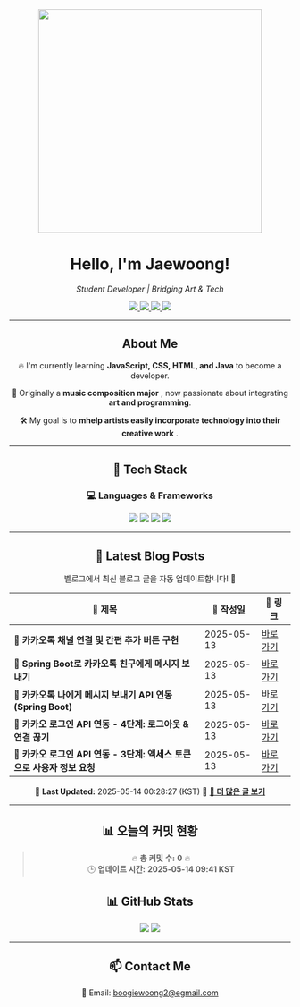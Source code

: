 
<div align="center">
  <img src="https://github.com/Jaewoong-Hwang/Jaewoong-Hwang/blob/main/Character.gif" width="400">
<h1 align="center" font-weight="bold">Hello, I'm Jaewoong! </h1>

<p align="center"><em>Student Developer | Bridging Art & Tech</em></p>

<p align="center">
  <a href="https://github.com/Jaewoong-Hwang">
    <img src="https://img.shields.io/github/followers/Jaewoong-Hwang?label=Follow&style=social" />
  </a>
  <a href="https://velog.io/@mypalebluedot29/posts">
    <img src="https://img.shields.io/badge/Velog-20C997?style=flat-square&logo=velog&logoColor=white"/>
  </a>
  <a href="https://www.youtube.com/@boogiewoong2819">
    <img src="https://img.shields.io/badge/YouTube-FF0000?style=flat-square&logo=youtube&logoColor=white"/>
  </a>
  <a href="https://www.instagram.com/boogie_woong2">
    <img src="https://img.shields.io/badge/Instagram-E4405F?style=flat-square&logo=instagram&logoColor=white"/>
  </a>
</p>

---

## About Me
 <p>🔥 I'm currently learning <strong>JavaScript, CSS, HTML, and Java</strong> to become a developer.</p>
 <p>🎨 Originally a <strong>music composition major</strong> , now passionate about integrating <strong>art and programming</strong>.</p>
 <p>🛠 My goal is to <strong>mhelp artists easily incorporate technology into their creative work</strong> .</p>

---

## 🚀 Tech Stack
### 💻 Languages & Frameworks
<p>
  <img src="https://img.shields.io/badge/JavaScript-F7DF1E?style=for-the-badge&logo=javascript&logoColor=black"/>
  <img src="https://img.shields.io/badge/CSS3-1572B6?style=for-the-badge&logo=css3&logoColor=white"/>
  <img src="https://img.shields.io/badge/HTML5-E34F26?style=for-the-badge&logo=html5&logoColor=white"/>
  <img src="https://img.shields.io/badge/Java-007396?style=for-the-badge&logo=java&logoColor=white"/>
</p>

---



## 📝 Latest Blog Posts
 벨로그에서 최신 블로그 글을 자동 업데이트합니다! 🚀

<!-- BLOG-POST-LIST:START -->
| 📝 제목 | 📅 작성일 | 🔗 링크 |
|---------|------------------|---------|
| **📌 카카오톡 채널 연결 및 간편 추가 버튼 구현** | 2025-05-13 | [바로가기](https://velog.io/@mypalebluedot29/카카오톡-채널-연결-및-간편-추가-버튼-구현) |
| **📌 Spring Boot로 카카오톡 친구에게 메시지 보내기** | 2025-05-13 | [바로가기](https://velog.io/@mypalebluedot29/Spring-Boot로-카카오톡-친구에게-메시지-보내기) |
| **📌 카카오톡 나에게 메시지 보내기 API 연동 (Spring Boot)** | 2025-05-13 | [바로가기](https://velog.io/@mypalebluedot29/카카오톡-나에게-메시지-보내기-API-연동-Spring-Boot) |
| **📌 카카오 로그인 API 연동 - 4단계: 로그아웃 & 연결 끊기** | 2025-05-13 | [바로가기](https://velog.io/@mypalebluedot29/카카오-로그인-API-연동-4단계-로그아웃-연결-끊기) |
| **📌 카카오 로그인 API 연동 - 3단계: 액세스 토큰으로 사용자 정보 요청** | 2025-05-13 | [바로가기](https://velog.io/@mypalebluedot29/카카오-로그인-API-연동-3단계-액세스-토큰으로-사용자-정보-요청-gt2vsmq3) |

📅 **Last Updated:** 2025-05-14 00:28:27 (KST)
🔗 **[📖 더 많은 글 보기](https://velog.io/@mypalebluedot29)**
<!-- BLOG-POST-LIST:END -->




---























































































































































































































































































































































































































































































































































































































































































































































## 📊 오늘의 커밋 현황
> 🔥 **총 커밋 수:** **0** 🔥  
> 🕒 **업데이트 시간:** **2025-05-14 09:41 KST**

## 📊 GitHub Stats
<p align="center">
  <img src="https://github-readme-stats.vercel.app/api?username=Jaewoong-Hwang&show_icons=true&theme=tokyonight"/>
  <img src="https://github-readme-streak-stats.herokuapp.com/?user=Jaewoong-Hwang&theme=tokyonight"/>
</p>


---

## 📫 Contact Me
 📧 Email: boogiewoong2@egmail.com 

</div>





